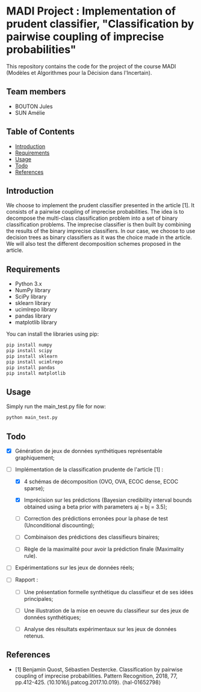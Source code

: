 # MADI Project : Implementation of prudent classifier, "Classification by pairwise coupling of imprecise probabilities"

This repository contains the code for the project of the course MADI (Modèles et Algorithmes pour la Décision dans l'Incertain).

## Team members

- BOUTON Jules
- SUN Amélie

## Table of Contents

- [Introduction](#introduction)
- [Requirements](#requirements)
- [Usage](#usage)
- [Todo](#todo)
- [References](#references)

## Introduction

We choose to implement the prudent classifier presented in the article [1]. It consists of a pairwise coupling of imprecise probabilities. The idea is to decompose the multi-class classification problem into a set of binary classification problems. The imprecise classifier is then built by combining the results of the binary imprecise classifiers. In our case, we choose to use decision trees as binary classifiers as it was the choice made in the article. We will also test the different decomposition schemes proposed in the article.

## Requirements

- Python 3.x
- NumPy library
- SciPy library
- sklearn library
- ucimlrepo library
- pandas library
- matplotlib library

You can install the libraries using pip:

```bash
pip install numpy
pip install scipy
pip install sklearn
pip install ucimlrepo
pip install pandas
pip install matplotlib
```

## Usage

Simply run the main_test.py file for now:

```bash
python main_test.py
```

## Todo

- [x] Génération de jeux de données synthétiques représentable graphiquement;

- [ ] Implémentation de la classification prudente de l'article [1] :
  
  - [x] 4 schémas de décomposition (OVO, OVA, ECOC dense, ECOC sparse);
  
  - [x] Imprécision sur les prédictions (Bayesian credibility interval bounds obtained using a beta prior with parameters aj = bj = 3.5);

  - [ ] Correction des prédictions erronées pour la phase de test (Unconditional discounting);

  - [ ] Combinaison des prédictions des classifieurs binaires;

  - [ ] Règle de la maximalité pour avoir la prédiction finale (Maximality rule).

- [ ] Expérimentations sur les jeux de données réels;

- [ ] Rapport :
  
  - [ ] Une présentation formelle synthétique du classifieur et de ses idées principales;
  
  - [ ] Une illustration de la mise en oeuvre du classifieur sur des jeux de données synthétiques;

  - [ ] Analyse des résultats expérimentaux sur les jeux de données retenus.

## References

- [1] Benjamin Quost, Sébastien Destercke. Classification by pairwise coupling of imprecise probabilities. Pattern Recognition, 2018, 77, pp.412-425. ⟨10.1016/j.patcog.2017.10.019⟩. ⟨hal-01652798⟩
